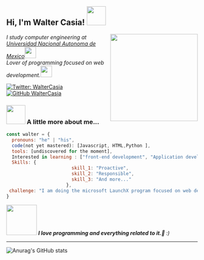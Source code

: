 
<h2> Hi, I'm Walter Casia! <img src="https://media.giphy.com/media/mGcNjsfWAjY5AEZNw6/giphy.gif" width="50"></h2>
<img align='right' src="https://i.ibb.co/hgMMjTQ/c0969f634d0f396cc450144041a8e77f.png" width="230">
<p><em>I study computer engineering at <a href="https://www.ingenieria.unam.mx/">Universidad Nacional Autonoma de Mexico</a><img src="https://stickers.gg/assets/stickers/2379-wumpus-love.png" width="30"></br>Lover of programming focused on web development.<img src="https://media.giphy.com/media/WUlplcMpOCEmTGBtBW/giphy.gif" width="30"> 
</em></p>

[![Twitter: WalterCasia](https://img.shields.io/twitter/follow/walter_casia?style=social)](https://twitter.com/walter_casia)
[![GitHub WalterCasia](https://img.shields.io/github/followers/WalterCC17?style=social)](https://github.com/WalterCC17)


### <img src="https://i.ibb.co/x2WwT66/calaca.gif" width="50"> A little more about me...  

```javascript
const walter = {
  pronouns: "he" | "his",
  code(not yet mastered): [Javascript, HTML,Python ],
  tools: [undiscovered for the moment],
  Interested in learning : ["front-end development", "Application development"],
  Skills: {
                        skill_1: "Proactive",
                        skill_2: "Responsible",
                        skill_3: "And more..."
                      },
 challenge: "I am doing the microsoft LaunchX program focused on web development."
}
```

<img src="https://media0.giphy.com/media/WFZvB7VIXBgiz3oDXE/giphy.gif?cid=ecf05e47nrcfpn7tbf7d7jsto6nbwt2qrd4lhmaw4jk7y921&rid=giphy.gif&ct=s" width="80"> <em><b>I love programming and everything related to it.💙 </b>  <b></b> :)</em>

---

![Anurag's GitHub stats](https://github-readme-stats.vercel.app/api?username=WalterCC17&show_icons=true&theme=github_dark)
